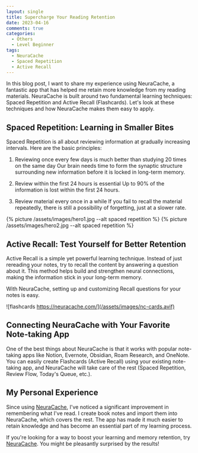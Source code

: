 ```yaml
---
layout: single
title: Supercharge Your Reading Retention
date: 2023-04-16
comments: true
categories:
  - Others
  - Level Beginner
tags:
  - NeuraCache
  - Spaced Repetition
  - Active Recall
---
```


In this blog post, I want to share my experience using NeuraCache, a fantastic app that has helped me retain more knowledge from my reading materials. NeuraCache is built around two fundamental learning techniques: Spaced Repetition and Active Recall (Flashcards).
Let's look at these techniques and how NeuraCache makes them easy to apply.

## Spaced Repetition: Learning in Smaller Bites

Spaced Repetition is all about reviewing information at gradually increasing intervals. Here are the basic principles:

1) Reviewing once every few days is much better than studying 20 times on the same day
Our brain needs time to form the synaptic structure surrounding new information before it is locked in long-term memory.

2) Review within the first 24 hours is essential
Up to 90% of the information is lost within the first 24 hours.

3) Review material every once in a while
If you fail to recall the material repeatedly, there is still a possibility of forgetting, just at a slower rate.

{% picture /assets/images/hero1.jpg --alt spaced repetition %}
{% picture /assets/images/hero2.jpg --alt spaced repetition %}

## Active Recall: Test Yourself for Better Retention

Active Recall is a simple yet powerful learning technique. Instead of just rereading your notes, try to recall the content by answering a question about it. This method helps build and strengthen neural connections, making the information stick in your long-term memory.

With NeuraCache, setting up and customizing Recall questions for your notes is easy.

![flashcards https://neuracache.com/](/assets/images/nc-cards.avif)

## Connecting NeuraCache with Your Favorite Note-taking App

One of the best things about NeuraCache is that it works with popular note-taking apps like Notion, Evernote, Obsidian, Roam Research, and OneNote. You can easily create Flashcards (Active Recall) using your existing note-taking app, and NeuraCache will take care of the rest (Spaced Repetition, Review Flow, Today's Queue, etc.).

## My Personal Experience

Since using [NeuraCache](https://neuracache.com/), I've noticed a significant improvement in remembering what I've read. I create book notes and import them into NeuraCache, which covers the rest. The app has made it much easier to retain knowledge and has become an essential part of my learning process.

If you're looking for a way to boost your learning and memory retention, try [NeuraCache](https://neuracache.com/). You might be pleasantly surprised by the results!
